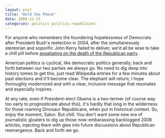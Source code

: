 ```yaml
---
layout: post
title: "Hold the Phone"
date: 2008-11-15
categories: politics politics.republicans
---
```


For anyone who remembers the foundering hopelessness of Democrats after
President Bush's reelection in 2004, after the simultaneously stentorian and
soporific John Kerry failed to deliver, we'd all be wise to take a chill pill
before [expatiating on the death of the Republican
party](http://www.salon.com/opinion/kamiya/2008/11/11/republicans/index.html) . 
 

American politics is cyclical, like democratic politics generally; back and
forth between our two parties we always go. No need to dig deep into history
tomes to get this, just read Wikipedia entries for a few minutes about past
elections and it'll become clear. The elephant will return; I hope thoroughly
modernized and with a clear, inclusive message that resonates and especially
inspires. 

At any rate, even if President-elect Obama is a two-termer (of course way too
early to prognosticate about this), it's hardly that long in the wilderness for
those roaming Dinosaur Republicans, when put in historical context. So, enjoy
the moment, Salon. But chill. You don't want some new era of journalistic
gloaters to dig up those now-embarassing backlogged 2008 articles, injecting
them with glee into future discussions about Republican reemergence. Back and
forth we
go.
